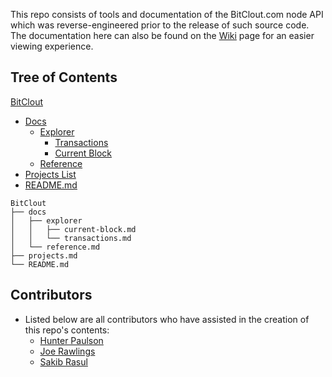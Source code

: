 This repo consists of tools and documentation of the BitClout.com node API which was reverse-engineered prior to the release of such source code. The documentation here can also be found on the [Wiki](https://github.com/HPaulson/BitClout/wiki) page for an easier viewing experience.

## Tree of Contents
[BitClout](https://github.com/HPaulson/BitClout)
- [Docs](/docs)
  - [Explorer](/docs/explorer)
    - [Transactions](/docs/explorer/transactions.md)  
    - [Current Block](/docs/explorer/current-block.md)
  - [Reference](/docs/reference.md)
- [Projects List](/projects.md)
- [README.md](/README.md)
```
BitClout
├── docs
│   ├── explorer
│   │   ├── current-block.md
│   │   └── transactions.md
│   └── reference.md
├── projects.md
└── README.md
```


## Contributors
- Listed below are all contributors who have assisted in the creation of this repo's contents:
  - [Hunter Paulson](https://github.com/HPaulson)
  - [Joe Rawlings](https://github.com/jrawlings)
  - [Sakib Rasul](https://github.com/rhythms06)
